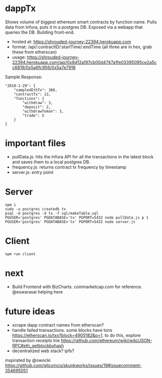 # dappTx

Shows volume of biggest ethereum smart contracts by function name. Pulls data from 
Infura, puts it in a postgres DB. Exposed via a webapp that queries the DB. Building front-end. 

* hosted at: https://shrouded-journey-22394.herokuapp.com
* format: /api/:contractID/:startTime/:endTime (all three are in hex, grab these from etherscan)
* usage: https://shrouded-journey-22394.herokuapp.com/api/0x8d12a197cb00d4747a1fe03395095ce2a5cc6819/0x5a6fc956/0x5a7e7918

Sample Response:
```
"2018-1-29": {
    "sampledEthTx": 388,
    "contractTx": 13,
    "functions": {
        "withdraw": 3,
        "deposit": 2,
        "withdrawToken": 3,
        "trade": 5
    }
}
```

# important files

* pullData.js: hits the Infura API for all the transactions in the latest block and saves them to a local postgres DB. 
* frequency.js: returns contract tx frequency by timestamp
* server.js: entry point 

# Server

```
npm i
sudo -u postgres createdb tx
psql -U postgres -d tx -f sql/makeTable.sql
PGUSER='postgres' PGDATABASE='tx' PGPORT=5432 node pullData.js p 1
PGUSER='postgres' PGDATABASE='tx' PGPORT=5432 node server.js
```

# Client
```
npm run client
```

# next

- Build Frontend with BizCharts. coinmarketcap.com for reference. @eswarasai helping here  

# future ideas

- scrape dapp contract names from etherscan?
- handle failed transactions. some blocks have tons https://etherscan.io/txs?block=4905182&p=1.
    to do this, explore transaction receipts trie https://github.com/ethereum/wiki/wiki/JSON-RPC#eth_getblockbyhash
- decentralized web stack? ipfs? 

inspirated by @owocki https://github.com/gitcoinco/skunkworks/issues/19#issuecomment-354695051
